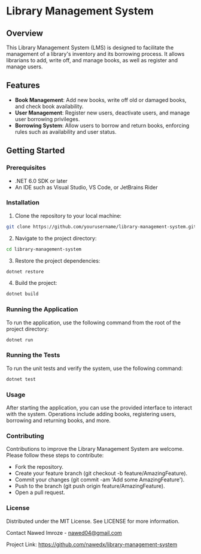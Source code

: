 # Library Management System

## Overview
This Library Management System (LMS) is designed to facilitate the management of a library's inventory and its borrowing process. It allows librarians to add, write off, and manage books, as well as register and manage users.

## Features
- **Book Management**: Add new books, write off old or damaged books, and check book availability.
- **User Management**: Register new users, deactivate users, and manage user borrowing privileges.
- **Borrowing System**: Allow users to borrow and return books, enforcing rules such as availability and user status.

## Getting Started

### Prerequisites
- .NET 6.0 SDK or later
- An IDE such as Visual Studio, VS Code, or JetBrains Rider

### Installation
1. Clone the repository to your local machine:
```sh
git clone https://github.com/yourusername/library-management-system.git
```    
2. Navigate to the project directory:
```sh
cd library-management-system
```
3. Restore the project dependencies:
```sh
dotnet restore
```
4. Build the project:
```sh
dotnet build
```
### Running the Application
To run the application, use the following command from the root of the project directory:
```sh
dotnet run
```
### Running the Tests
To run the unit tests and verify the system, use the following command:
```sh
dotnet test
```
### Usage
After starting the application, you can use the provided interface to interact with the system. Operations include adding books, registering users, borrowing and returning books, and more.

### Contributing
Contributions to improve the Library Management System are welcome. Please follow these steps to contribute:

- Fork the repository.
- Create your feature branch (git checkout -b feature/AmazingFeature).
- Commit your changes (git commit -am 'Add some AmazingFeature').
- Push to the branch (git push origin feature/AmazingFeature).
- Open a pull request.

### License
Distributed under the MIT License. See LICENSE for more information.

Contact
Nawed Imroze - nawed04@gmail.com

Project Link: https://github.com/nawedx/library-management-system
